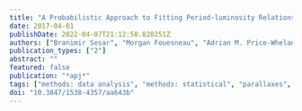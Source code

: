 ```yaml
---
title: "A Probabilistic Approach to Fitting Period-luminosity Relations and Validating Gaia Parallaxes"
date: 2017-04-01
publishDate: 2022-04-07T21:12:58.820251Z
authors: ["Branimir Sesar", "Morgan Fouesneau", "Adrian M. Price-Whelan", "Coryn A.~L. Bailer-Jones", "Andy Gould", "Hans-Walter Rix"]
publication_types: ["2"]
abstract: ""
featured: false
publication: "*apj*"
tags: ["methods: data analysis", "methods: statistical", "parallaxes", "stars: variables: RR Lyrae", "Astrophysics - Astrophysics of Galaxies", "Astrophysics - Instrumentation and Methods for Astrophysics", "Astrophysics - Solar and Stellar Astrophysics"]
doi: "10.3847/1538-4357/aa643b"
---
```


